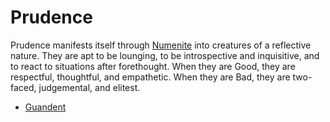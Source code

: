 # Prudence #

Prudence manifests itself through [Numenite](/creatures/numenite) into
creatures of a reflective nature. They are apt to be lounging, to be
introspective and inquisitive, and to react to situations after
forethought. When they are Good, they are respectful, thoughtful, and
empathetic. When they are Bad, they are two-faced, judgemental, and
elitest.

* [Guandent](/creatures/prudence/guandent.html)
